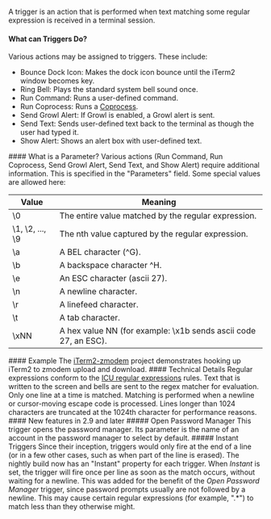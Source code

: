 A trigger is an action that is performed when text matching some regular expression is received in a terminal session.
#### What can Triggers Do?
Various actions may be assigned to triggers. These include:
<ul>
        <li>Bounce Dock Icon: Makes the dock icon bounce until the iTerm2 window becomes key.</li>
        <li>Ring Bell: Plays the standard system bell sound once.</li>
        <li>Run Command: Runs a user-defined command.</li>
        <li>Run Coprocess: Runs a <a href="coprocesses.html">Coprocess</a>.</li>
        <li>Send Growl Alert: If Growl is enabled, a Growl alert is sent.</li>
        <li>Send Text: Sends user-defined text back to the terminal as though the user had typed it.</li>
        <li>Show Alert: Shows an alert box with user-defined text.</li>
</ul>
#### What is a Parameter?
Various actions (Run Command, Run Coprocess, Send Growl Alert, Send Text, and Show Alert) require additional information. This is specified in the "Parameters" field. Some special values are allowed here:
<table>
        <thead>
                <tr>
                        <th>Value</th>
                        <th>Meaning</th>
                </tr>
        </thead>
        <tbody>
                <tr>
                        <td>\0</td>
                        <td>The entire value matched by the regular expression.</td>
                </tr>
                <tr>
                        <td>\1, \2, ..., \9</td>
                        <td>The nth value captured by the regular expression.</td>
                </tr>
                <tr>
                        <td>\a</td>
                        <td>A BEL character (^G).</td>
                </tr>
                <tr>
                        <td>\b</td>
                        <td>A backspace character ^H.</td>
                </tr>
                <tr>
                        <td>\e</td>
                        <td>An ESC character (ascii 27).</td>
                </tr>
                <tr>
                        <td>\n</td>
                        <td>A newline character.</td>
                </tr>
                <tr>
                        <td>\r</td>
                        <td>A linefeed character.</td>
                </tr>
                <tr>
                        <td>\t</td>
                        <td>A tab character.</td>
                </tr>
                <tr>
                        <td>\xNN</td>
                        <td>A hex value NN (for example: \x1b sends ascii code 27, an ESC).</td>
                </tr>
        </tbody>
</table>
#### Example
The <a href="https://github.com/mmastrac/iterm2-zmodem">iTerm2-zmodem</a> project demonstrates hooking up iTerm2 to zmodem upload and download.
#### Technical Details
Regular expressions conform to the <a href="http://userguide.icu-project.org/strings/regexp">ICU regular expressions</a> rules. Text that is written to the screen and bells are sent to the regex matcher for evaluation. Only one line at a time is matched. Matching is performed when a newline or cursor-moving escape code is processed. Lines longer than 1024 characters are truncated at the 1024th character for performance reasons.
#### New features in 2.9 and later
##### Open Password Manager
This trigger opens the password manager. Its parameter is the name of an account in the password manager to select by default.
##### Instant Triggers
Since their inception, triggers would only fire at the end of a line (or in a few other cases, such as when part of the line is erased). The nightly build now has an "Instant" property for each trigger. When <i>Instant</i> is set, the trigger will fire once per line as soon as the match occurs, without waiting for a newline. This was added for the benefit of the <i>Open Password Manager</i> trigger, since password prompts usually are not followed by a newline. This may cause certain regular expressions (for example, ".*") to match less than they otherwise might.
